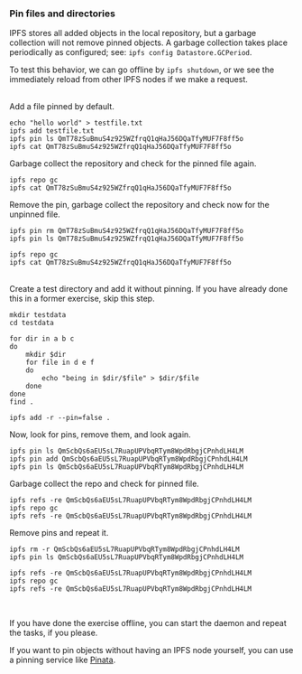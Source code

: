 ### Pin files and directories

IPFS stores all added objects in the local repository, but a garbage collection will not remove pinned objects.
A garbage collection takes place periodically as configured; see: ```ipfs config Datastore.GCPeriod```. 

To test this behavior, we can go offline by ```ipfs shutdown```, or we see the immediately reload from other IPFS nodes if we make a request.

<br>
Add a file pinned by default.

```
echo "hello world" > testfile.txt
ipfs add testfile.txt
ipfs pin ls QmT78zSuBmuS4z925WZfrqQ1qHaJ56DQaTfyMUF7F8ff5o
ipfs cat QmT78zSuBmuS4z925WZfrqQ1qHaJ56DQaTfyMUF7F8ff5o
```

Garbage collect the repository and check for the pinned file again.

```
ipfs repo gc
ipfs cat QmT78zSuBmuS4z925WZfrqQ1qHaJ56DQaTfyMUF7F8ff5o
```

Remove the pin, garbage collect the repository and check now for the unpinned file.

```
ipfs pin rm QmT78zSuBmuS4z925WZfrqQ1qHaJ56DQaTfyMUF7F8ff5o
ipfs pin ls QmT78zSuBmuS4z925WZfrqQ1qHaJ56DQaTfyMUF7F8ff5o

ipfs repo gc
ipfs cat QmT78zSuBmuS4z925WZfrqQ1qHaJ56DQaTfyMUF7F8ff5o
```

<br>
Create a test directory and add it without pinning.
If you have already done this in a former exercise, skip this step.

```
mkdir testdata
cd testdata

for dir in a b c
do
    mkdir $dir
    for file in d e f
    do
        echo "being in $dir/$file" > $dir/$file
    done
done
find .

ipfs add -r --pin=false .
```

Now, look for pins, remove them, and look again.

```
ipfs pin ls QmScbQs6aEU5sL7RuapUPVbqRTym8WpdRbgjCPnhdLH4LM
ipfs pin add QmScbQs6aEU5sL7RuapUPVbqRTym8WpdRbgjCPnhdLH4LM
ipfs pin ls QmScbQs6aEU5sL7RuapUPVbqRTym8WpdRbgjCPnhdLH4LM
```

Garbage collect the repo and check for pinned file.

```
ipfs refs -re QmScbQs6aEU5sL7RuapUPVbqRTym8WpdRbgjCPnhdLH4LM
ipfs repo gc
ipfs refs -re QmScbQs6aEU5sL7RuapUPVbqRTym8WpdRbgjCPnhdLH4LM
```

Remove pins and repeat it.

```
ipfs rm -r QmScbQs6aEU5sL7RuapUPVbqRTym8WpdRbgjCPnhdLH4LM
ipfs pin ls QmScbQs6aEU5sL7RuapUPVbqRTym8WpdRbgjCPnhdLH4LM

ipfs refs -re QmScbQs6aEU5sL7RuapUPVbqRTym8WpdRbgjCPnhdLH4LM
ipfs repo gc
ipfs refs -re QmScbQs6aEU5sL7RuapUPVbqRTym8WpdRbgjCPnhdLH4LM
```

<br>

If you have done the exercise offline, you can start the daemon and repeat the tasks, if you please.

If you want to pin objects without having an IPFS node yourself, you can use a pinning service like [Pinata](https://pinata.cloud/).
